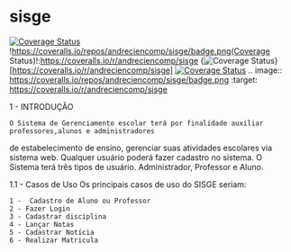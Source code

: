 sisge
=====

[![Coverage Status](https://coveralls.io/repos/andreciencomp/sisge/badge.png)](https://coveralls.io/r/andreciencomp/sisge)
!https://coveralls.io/repos/andreciencomp/sisge/badge.png(Coverage Status)!:https://coveralls.io/r/andreciencomp/sisge
{<img src="https://coveralls.io/repos/andreciencomp/sisge/badge.png" alt="Coverage Status" />}[https://coveralls.io/r/andreciencomp/sisge] 
<a href='https://coveralls.io/r/andreciencomp/sisge'><img src='https://coveralls.io/repos/andreciencomp/sisge/badge.png' alt='Coverage Status' /></a> 
.. image:: https://coveralls.io/repos/andreciencomp/sisge/badge.png :target: https://coveralls.io/r/andreciencomp/sisge 



1 - INTRODUÇÃO

	O Sistema de Gerenciamento escolar terá por finalidade auxiliar professores,alunos e administradores 
de estabelecimento de ensino, gerenciar suas atividades escolares via sistema web.
	Qualquer usuário poderá fazer cadastro no sistema. 
	O Sistema terá três tipos de usuário. Administrador, Professor e Aluno.


1.1 - Casos de Uso
    Os principais casos de uso do SISGE seriam:

	1 -  Cadastro de Aluno ou Professor
	2 - Fazer Login
	3 - Cadastrar disciplina
	4 - Lançar Notas 
	5 - Cadastrar Notícia
	6 - Realizar Matricula

